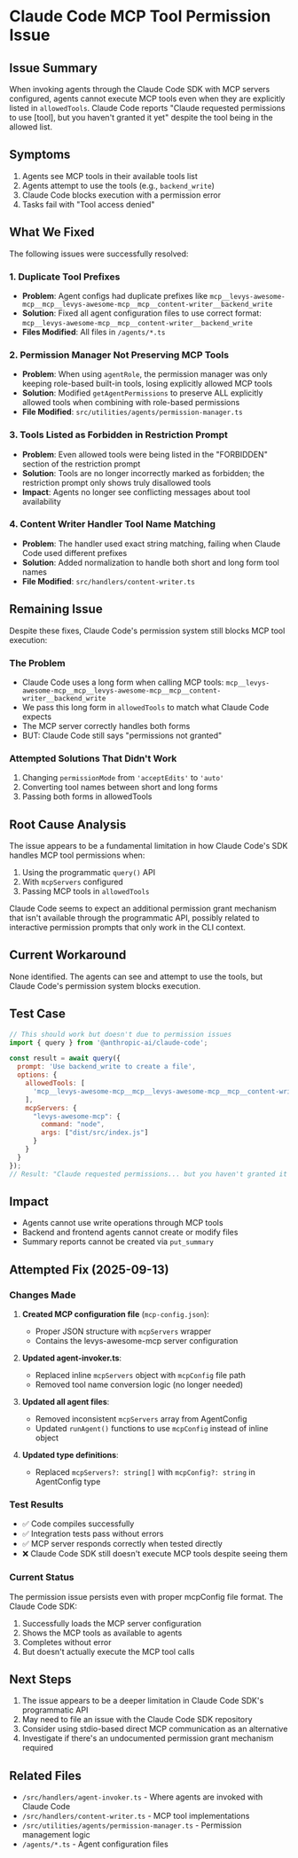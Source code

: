 # Claude Code MCP Tool Permission Issue

## Issue Summary
When invoking agents through the Claude Code SDK with MCP servers configured, agents cannot execute MCP tools even when they are explicitly listed in `allowedTools`. Claude Code reports "Claude requested permissions to use [tool], but you haven't granted it yet" despite the tool being in the allowed list.

## Symptoms
1. Agents see MCP tools in their available tools list
2. Agents attempt to use the tools (e.g., `backend_write`)
3. Claude Code blocks execution with a permission error
4. Tasks fail with "Tool access denied"

## What We Fixed
The following issues were successfully resolved:

### 1. Duplicate Tool Prefixes
- **Problem**: Agent configs had duplicate prefixes like `mcp__levys-awesome-mcp__mcp__levys-awesome-mcp__mcp__content-writer__backend_write`
- **Solution**: Fixed all agent configuration files to use correct format: `mcp__levys-awesome-mcp__mcp__content-writer__backend_write`
- **Files Modified**: All files in `/agents/*.ts`

### 2. Permission Manager Not Preserving MCP Tools
- **Problem**: When using `agentRole`, the permission manager was only keeping role-based built-in tools, losing explicitly allowed MCP tools
- **Solution**: Modified `getAgentPermissions` to preserve ALL explicitly allowed tools when combining with role-based permissions
- **File Modified**: `src/utilities/agents/permission-manager.ts`

### 3. Tools Listed as Forbidden in Restriction Prompt
- **Problem**: Even allowed tools were being listed in the "FORBIDDEN" section of the restriction prompt
- **Solution**: Tools are no longer incorrectly marked as forbidden; the restriction prompt only shows truly disallowed tools
- **Impact**: Agents no longer see conflicting messages about tool availability

### 4. Content Writer Handler Tool Name Matching
- **Problem**: The handler used exact string matching, failing when Claude Code used different prefixes
- **Solution**: Added normalization to handle both short and long form tool names
- **File Modified**: `src/handlers/content-writer.ts`

## Remaining Issue
Despite these fixes, Claude Code's permission system still blocks MCP tool execution:

### The Problem
- Claude Code uses a long form when calling MCP tools: `mcp__levys-awesome-mcp__mcp__levys-awesome-mcp__mcp__content-writer__backend_write`
- We pass this long form in `allowedTools` to match what Claude Code expects
- The MCP server correctly handles both forms
- BUT: Claude Code still says "permissions not granted"

### Attempted Solutions That Didn't Work
1. Changing `permissionMode` from `'acceptEdits'` to `'auto'`
2. Converting tool names between short and long forms
3. Passing both forms in allowedTools

## Root Cause Analysis
The issue appears to be a fundamental limitation in how Claude Code's SDK handles MCP tool permissions when:
1. Using the programmatic `query()` API
2. With `mcpServers` configured
3. Passing MCP tools in `allowedTools`

Claude Code seems to expect an additional permission grant mechanism that isn't available through the programmatic API, possibly related to interactive permission prompts that only work in the CLI context.

## Current Workaround
None identified. The agents can see and attempt to use the tools, but Claude Code's permission system blocks execution.

## Test Case
```javascript
// This should work but doesn't due to permission issues
import { query } from '@anthropic-ai/claude-code';

const result = await query({
  prompt: 'Use backend_write to create a file',
  options: {
    allowedTools: [
      'mcp__levys-awesome-mcp__mcp__levys-awesome-mcp__mcp__content-writer__backend_write'
    ],
    mcpServers: {
      "levys-awesome-mcp": {
        command: "node",
        args: ["dist/src/index.js"]
      }
    }
  }
});
// Result: "Claude requested permissions... but you haven't granted it yet"
```

## Impact
- Agents cannot use write operations through MCP tools
- Backend and frontend agents cannot create or modify files
- Summary reports cannot be created via `put_summary`

## Attempted Fix (2025-09-13)

### Changes Made
1. **Created MCP configuration file** (`mcp-config.json`):
   - Proper JSON structure with `mcpServers` wrapper
   - Contains the levys-awesome-mcp server configuration

2. **Updated agent-invoker.ts**:
   - Replaced inline `mcpServers` object with `mcpConfig` file path
   - Removed tool name conversion logic (no longer needed)

3. **Updated all agent files**:
   - Removed inconsistent `mcpServers` array from AgentConfig
   - Updated `runAgent()` functions to use `mcpConfig` instead of inline object

4. **Updated type definitions**:
   - Replaced `mcpServers?: string[]` with `mcpConfig?: string` in AgentConfig type

### Test Results
- ✅ Code compiles successfully
- ✅ Integration tests pass without errors
- ✅ MCP server responds correctly when tested directly
- ❌ Claude Code SDK still doesn't execute MCP tools despite seeing them

### Current Status
The permission issue persists even with proper mcpConfig file format. The Claude Code SDK:
1. Successfully loads the MCP server configuration
2. Shows the MCP tools as available to agents
3. Completes without error
4. But doesn't actually execute the MCP tool calls

## Next Steps
1. The issue appears to be a deeper limitation in Claude Code SDK's programmatic API
2. May need to file an issue with the Claude Code SDK repository
3. Consider using stdio-based direct MCP communication as an alternative
4. Investigate if there's an undocumented permission grant mechanism required

## Related Files
- `/src/handlers/agent-invoker.ts` - Where agents are invoked with Claude Code
- `/src/handlers/content-writer.ts` - MCP tool implementations
- `/src/utilities/agents/permission-manager.ts` - Permission management logic
- `/agents/*.ts` - Agent configuration files